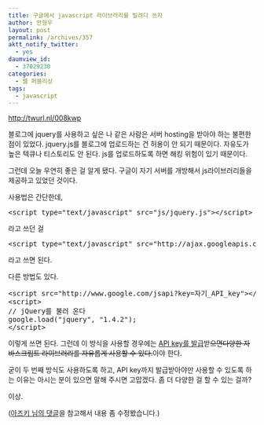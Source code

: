 ```yaml
---
title: 구글에서 javascript 라이브러리를 빌려다 쓰자
author: 안형우
layout: post
permalink: /archives/357
aktt_notify_twitter:
  - yes
daumview_id:
  - 37029230
categories:
  - 웹 퍼블리싱
tags:
  - javascript
---
```

<a target="_blank" href="http://twurl.nl/008kwp">http://twurl.nl/008kwp </a>

블로그에 jquery를 사용하고 싶은 나 같은 사람은 서버 hosting을 받아야 하는 불편한 점이 있었다. jquery.js를 블로그에 업로드하는 건 허용이 안 되기 때문이다. 자유도가 높은 텍큐나 티스토리도 안 된다. js를 업로드하도록 하면 해킹 위험이 있기 때문이다.

그런데 오늘 우연히 좋은 걸 알게 됐다. 구글이 자기 서버를 개방해서 js라이브러리들을 제공하고 있었던 것이다.

사용법은 간단한데,

<pre class="brush:html">&lt;script type="text/javascript" src="js/jquery.js"&gt;&lt;/script&gt;</pre>

라고 쓰던 걸

<pre class="brush:html">&lt;script type="text/javascript" src="http://ajax.googleapis.com/ajax/libs/jquery/1.4.2/jquery.min.js"&gt;&lt;/script&gt;
</pre>

라고 쓰면 된다.

다른 방법도 있다.

<pre class="brush:html">&lt;script src="http://www.google.com/jsapi?key=자기_API_key"&gt;&lt;/script&gt;
&lt;script&gt;
// jQuery를 불러 온다
google.load("jquery", "1.4.2");
&lt;/script&gt;
</pre>

이렇게 쓰면 된다. 그런데 이 방식을 사용할 경우에는 <a target="_blank" href="http://code.google.com/intl/ko-KR/apis/ajaxsearch/signup.html">API key를 발급</a>받<span style="text-decoration: line-through;">으면다양한 자바스크립트 라이브러리를 자유롭게 사용할 수 있다.</span>아야 한다. 

굳이 두 번째 방식도 사용하도록 하고, API key까지 발급받아야만 사용할 수 있도록 하는 이유는 아시는 분이 있으면 말해 주시면 고맙겠다. 좀 더 다양한 걸 할 수 있는 걸까?

이상.

(<a target="_blank" href="http://mytory.textcube.com/262#comment8699544">아즈키 님의 댓글</a>을 참고해서 내용 좀 수정봤습니다.)